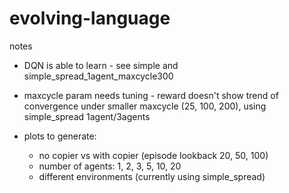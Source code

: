 # evolving-language

notes

- DQN is able to learn - see simple and simple_spread_1agent_maxcycle300

- maxcycle param needs tuning - reward doesn't show trend of convergence under smaller maxcycle (25, 100, 200), using simple_spread 1agent/3agents

- plots to generate:
    - no copier vs with copier (episode lookback 20, 50, 100)
    - number of agents: 1, 2, 3, 5, 10, 20
    - different environments (currently using simple_spread)


